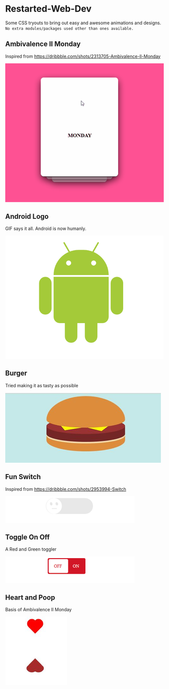 # Restarted-Web-Dev

Some CSS tryouts to bring out easy and awesome animations and designs. `No extra modules/packages used other than ones available.`

## Ambivalence II Monday

Inspired from https://dribbble.com/shots/2313705-Ambivalence-ll-Monday

![Demo gif](https://github.com/VinayakBagaria/Restarted-Web-Dev/blob/master/ambivalence.gif)

## Android Logo

GIF says it all. Android is now humanly.

![Demo gif](https://github.com/VinayakBagaria/Restarted-Web-Dev/blob/master/android.gif)

## Burger

Tried making it as tasty as possible

<img src="https://github.com/VinayakBagaria/Restarted-Web-Dev/blob/master/burger.JPG" />

## Fun Switch

Inspired from https://dribbble.com/shots/2953994-Switch

![Demo gif](https://github.com/VinayakBagaria/Restarted-Web-Dev/blob/master/funSwitch.gif)

## Toggle On Off

A Red and Green toggler

![Demo gif](https://github.com/VinayakBagaria/Restarted-Web-Dev/blob/master/toggleOnOff.gif)

## Heart and Poop

Basis of Ambivalence II Monday

<img src="https://github.com/VinayakBagaria/Restarted-Web-Dev/blob/master/heartPoop.JPG" /> 
